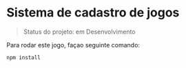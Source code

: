 <h1>Sistema de cadastro de jogos </h1>

> Status do projeto: em Desenvolvimento

Para rodar este jogo, façao seguinte comando:

```
npm install
```
